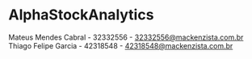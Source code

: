 # AlphaStockAnalytics
Mateus Mendes Cabral - 32332556 - 32332556@mackenzista.com.br
Thiago Felipe Garcia - 42318548 - 42318548@mackenzista.com.br
